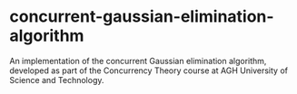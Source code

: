 # concurrent-gaussian-elimination-algorithm
An implementation of the concurrent Gaussian elimination algorithm, developed as part of the Concurrency Theory course at AGH University of Science and Technology.
